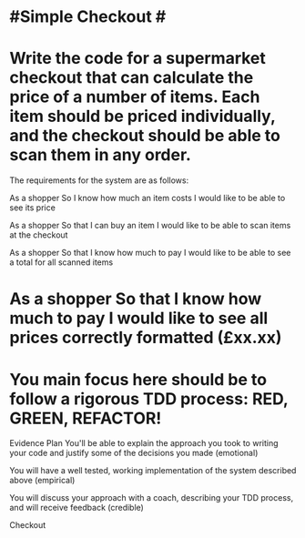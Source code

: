 #Simple Checkout #
=====================

Write the code for a supermarket checkout that can calculate the price of a number of items. Each item should be priced individually, and the checkout should be able to scan them in any order.
====================
The requirements for the system are as follows:

As a shopper
So I know how much an item costs
I would like to be able to see its price

As a shopper
So that I can buy an item
I would like to be able to scan items at the checkout

As a shopper
So that I know how much to pay
I would like to be able to see a total for all scanned items

As a shopper
So that I know how much to pay
I would like to see all prices correctly formatted (£xx.xx)
===================
You main focus here should be to follow a rigorous TDD process: RED, GREEN, REFACTOR!
===================
Evidence Plan
You'll be able to explain the approach you took to writing your code and justify some of the decisions you made (emotional)

You will have a well tested, working implementation of the system described above (empirical)

You will discuss your approach with a coach, describing your TDD process, and will receive feedback (credible)

Checkout
